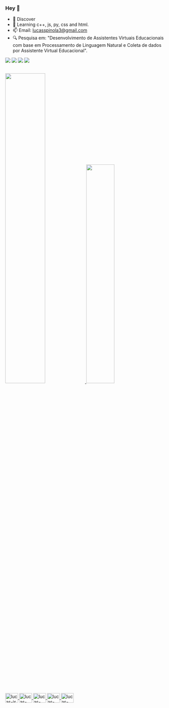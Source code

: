 ### Hey 👋

- 🔭 Discover
- 🌱 Learning c++, js, py, css and html.
- 📫 Email: lucasspinola3@gmail.com
- 🔍 Pesquisa em: "Desenvolvimento de Assistentes Virtuais Educacionais com base em Processamento de Linguagem Natural e Coleta de dados por Assistente Virtual Educacional".
 <div>
  <a href="https://www.youtube.com/channel/UCmsVM9SsmyPLprT79DicFxg" target="_blank"><img src="https://img.shields.io/badge/YouTube-FF0000?style=for-the-badge&logo=youtube&logoColor=white"  target="_blank"><a/>
  <a href="https://www.instagram.com/lucasspinola_/" target="_blank"><img src="https://img.shields.io/badge/Instagram-E4405F?style=for-the-badge&logo=instagram&logoColor=white"  target="_blank"><a/>
  <a href="lucasspinola3@gmail.com" target="_blank"><img src="https://img.shields.io/badge/Gmail-D14836?style=for-the-badge&logo=gmail&logoColor=white"  target="_blank"><a/>
  <a href="https://discord.gg/BzVtDePq" target="_blank"><img src="https://img.shields.io/badge/Discord-7289DA?style=for-the-badge&logo=discord&logoColor=white"  target="_blank"><a/>
 </div>
 
 ##

<div>
  <a href="https://github.com/LucasSpinola">
  <img width="50%" src="https://github-readme-stats.vercel.app/api?username=LucasSpinola&show_icons=true&theme=tokyonight&include_all_commits=true&count_private=true" />
   <img width="42%" src="https://github-readme-stats.vercel.app/api/top-langs/?username=LucasSpinola&layout=compact&langs_count=16&theme=tokyonight" />
<div>
<div style="display: inline_block"<br>
  <img align="center" alt="lucas-js" height="30" width="40" src="https://cdn.jsdelivr.net/gh/devicons/devicon/icons/javascript/javascript-original.svg" />
  <img align="center" alt="lucas-html" height="30" width="40" src="https://cdn.jsdelivr.net/gh/devicons/devicon/icons/html5/html5-original.svg" />
  <img align="center" alt="lucas-py" height="30" width="40" src="https://cdn.jsdelivr.net/gh/devicons/devicon/icons/python/python-original-wordmark.svg" />
  <img align="center" alt="lucas-cpp" height="30" width="40" src="https://cdn.jsdelivr.net/gh/devicons/devicon/icons/cplusplus/cplusplus-original.svg" />
  <img align="center" alt="lucas-css" height="30" width="40" src="https://cdn.jsdelivr.net/gh/devicons/devicon/icons/css3/css3-original.svg" />
</div>
